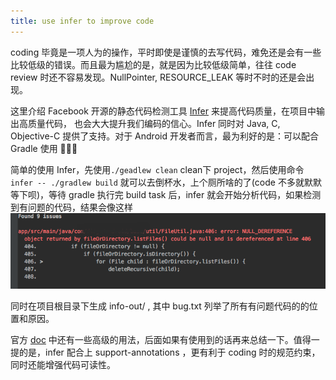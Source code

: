```yaml
---
title: use infer to improve code
---
```


coding 毕竟是一项人为的操作，平时即使是谨慎的去写代码，难免还是会有一些比较低级的错误。而且最为尴尬的是，就是因为比较低级简单，往往 code review 时还不容易发现。NullPointer, RESOURCE_LEAK 等时不时的还是会出现。

这里介绍 Facebook 开源的静态代码检测工具 [Infer](https://github.com/facebook/infer) 来提高代码质量，在项目中输出高质量代码， 也会大大提升我们编码的信心。Infer 同时对 Java, C, Objective-C 提供了支持。对于 Android 开发者而言，最为利好的是：可以配合 Gradle 使用 🎉🎉🎉

简单的使用 Infer，先使用`./geadlew clean` clean下 project，然后使用命令 `infer -- ./gradlew build` 就可以去倒杯水，上个厕所啥的了(code 不多就默默等下呗)，等待 gradle 执行完 build task 后，infer 就会开始分析代码，如果检测到有问题的代码，结果会像这样
![infer-log](/assets/img/2016-12-02-infer-log.png)

同时在项目根目录下生成 info-out/ , 其中 bug.txt 列举了所有有问题代码的的位置和原因。

官方 [doc](http://fbinfer.com/docs/getting-started.html) 中还有一些高级的用法，后面如果有使用到的话再来总结一下。值得一提的是，infer 配合上 support-annotations ，更有利于 coding 时的规范约束，同时还能增强代码可读性。






